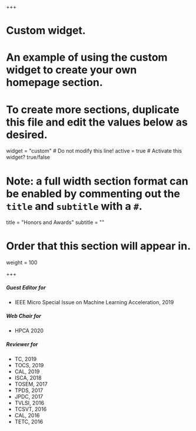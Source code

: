 +++
# Custom widget.
# An example of using the custom widget to create your own homepage section.
# To create more sections, duplicate this file and edit the values below as desired.
widget = "custom"  # Do not modify this line!
active = true  # Activate this widget? true/false

# Note: a full width section format can be enabled by commenting out the `title` and `subtitle` with a `#`.
title = "Honors and Awards"
subtitle = ""

# Order that this section will appear in.
weight = 100 

+++

##### Guest Editor for
- IEEE Micro Special Issue on Machine Learning Acceleration, 2019

##### Web Chair for
- HPCA 2020

##### Reviewer for
-	TC, 2019
-	TOCS, 2019
-	CAL, 2019
-	ISCA, 2018
-	TOSEM, 2017
-	TPDS, 2017
-	JPDC, 2017
-	TVLSI, 2016
-	TCSVT, 2016
-	CAL, 2016
-	TETC, 2016
